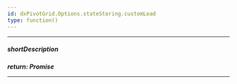 ```yaml
---
id: dxPivotGrid.Options.stateStoring.customLoad
type: function()
---
```

---
##### shortDescription
<!-- %shortDescription% -->

##### return: Promise<Object>
<!-- %return% -->

---
<!-- %fullDescription% -->

<!-- import * from 'api-reference\10 UI Components\GridBase\1 Configuration\stateStoring\customLoad.md' -->